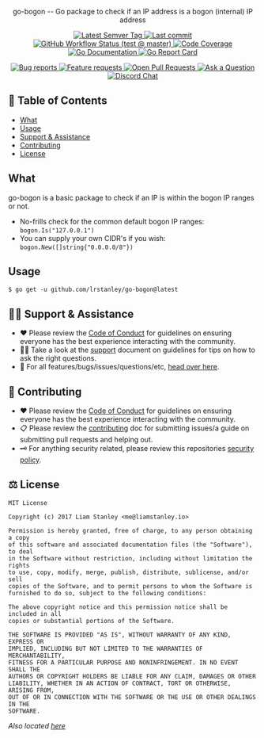 <!-- template:begin:header -->
<!-- do not edit anything in this "template" block, its auto-generated -->
<p align="center">go-bogon -- Go package to check if an IP address is a bogon (internal) IP address</p>
<p align="center">
  <a href="https://github.com/lrstanley/go-bogon/tags">
    <img alt="Latest Semver Tag" src="https://img.shields.io/github/v/tag/lrstanley/go-bogon?style=flat-square">
  </a>
  <a href="https://github.com/lrstanley/go-bogon/commits/master">
    <img alt="Last commit" src="https://img.shields.io/github/last-commit/lrstanley/go-bogon?style=flat-square">
  </a>


  <a href="https://github.com/lrstanley/go-bogon/actions?query=workflow%3Atest+event%3Apush">
    <img alt="GitHub Workflow Status (test @ master)" src="https://img.shields.io/github/workflow/status/lrstanley/go-bogon/test/master?label=test&style=flat-square&event=push">
  </a>

  <a href="https://codecov.io/gh/lrstanley/go-bogon">
    <img alt="Code Coverage" src="https://img.shields.io/codecov/c/github/lrstanley/go-bogon/master?style=flat-square">
  </a>

  <a href="https://pkg.go.dev/github.com/lrstanley/go-bogon">
    <img alt="Go Documentation" src="https://pkg.go.dev/badge/github.com/lrstanley/go-bogon?style=flat-square">
  </a>
  <a href="https://goreportcard.com/report/github.com/lrstanley/go-bogon">
    <img alt="Go Report Card" src="https://goreportcard.com/badge/github.com/lrstanley/go-bogon?style=flat-square">
  </a>
</p>
<p align="center">
  <a href="https://github.com/lrstanley/go-bogon/issues?q=is:open+is:issue+label:bug">
    <img alt="Bug reports" src="https://img.shields.io/github/issues/lrstanley/go-bogon/bug?label=issues&style=flat-square">
  </a>
  <a href="https://github.com/lrstanley/go-bogon/issues?q=is:open+is:issue+label:enhancement">
    <img alt="Feature requests" src="https://img.shields.io/github/issues/lrstanley/go-bogon/enhancement?label=feature%20requests&style=flat-square">
  </a>
  <a href="https://github.com/lrstanley/go-bogon/pulls">
    <img alt="Open Pull Requests" src="https://img.shields.io/github/issues-pr/lrstanley/go-bogon?style=flat-square">
  </a>
  <a href="https://github.com/lrstanley/go-bogon/discussions/new?category=q-a">
    <img alt="Ask a Question" src="https://img.shields.io/badge/discussions-ask_a_question!-blue?style=flat-square">
  </a>
  <a href="https://liam.sh/chat"><img src="https://img.shields.io/badge/discord-bytecord-blue.svg?style=flat-square" alt="Discord Chat"></a>
</p>
<!-- template:end:header -->

<!-- template:begin:toc -->
<!-- do not edit anything in this "template" block, its auto-generated -->
## :link: Table of Contents

  - [What](#what)
  - [Usage](#usage)
  - [Support &amp; Assistance](#raising_hand_man-support--assistance)
  - [Contributing](#handshake-contributing)
  - [License](#balance_scale-license)
<!-- template:end:toc -->

## What

go-bogon is a basic package to check if an IP is within the bogon IP ranges or not.

- No-frills check for the common default bogon IP ranges: `bogon.Is("127.0.0.1")`
- You can supply your own CIDR's if you wish: `bogon.New([]string{"0.0.0.0/8"})`


## Usage

<!-- template:begin:goget -->
<!-- do not edit anything in this "template" block, its auto-generated -->
```console
$ go get -u github.com/lrstanley/go-bogon@latest
```
<!-- template:end:goget -->

<!-- template:begin:support -->
<!-- do not edit anything in this "template" block, its auto-generated -->
## :raising_hand_man: Support & Assistance

   * :heart: Please review the [Code of Conduct](.github/CODE_OF_CONDUCT.md) for
     guidelines on ensuring everyone has the best experience interacting with
     the community.
   * :raising_hand_man: Take a look at the [support](.github/SUPPORT.md) document on
     guidelines for tips on how to ask the right questions.
   * :lady_beetle: For all features/bugs/issues/questions/etc, [head over here](https://github.com/lrstanley/go-bogon/issues/new/choose).
<!-- template:end:support -->

<!-- template:begin:contributing -->
<!-- do not edit anything in this "template" block, its auto-generated -->
## :handshake: Contributing

   * :heart: Please review the [Code of Conduct](.github/CODE_OF_CONDUCT.md) for guidelines
     on ensuring everyone has the best experience interacting with the
	   community.
   * :clipboard: Please review the [contributing](.github/CONTRIBUTING.md) doc for submitting
     issues/a guide on submitting pull requests and helping out.
   * :old_key: For anything security related, please review this repositories [security policy](https://github.com/lrstanley/go-bogon/security/policy).
<!-- template:end:contributing -->

<!-- template:begin:license -->
<!-- do not edit anything in this "template" block, its auto-generated -->
## :balance_scale: License

```
MIT License

Copyright (c) 2017 Liam Stanley <me@liamstanley.io>

Permission is hereby granted, free of charge, to any person obtaining a copy
of this software and associated documentation files (the "Software"), to deal
in the Software without restriction, including without limitation the rights
to use, copy, modify, merge, publish, distribute, sublicense, and/or sell
copies of the Software, and to permit persons to whom the Software is
furnished to do so, subject to the following conditions:

The above copyright notice and this permission notice shall be included in all
copies or substantial portions of the Software.

THE SOFTWARE IS PROVIDED "AS IS", WITHOUT WARRANTY OF ANY KIND, EXPRESS OR
IMPLIED, INCLUDING BUT NOT LIMITED TO THE WARRANTIES OF MERCHANTABILITY,
FITNESS FOR A PARTICULAR PURPOSE AND NONINFRINGEMENT. IN NO EVENT SHALL THE
AUTHORS OR COPYRIGHT HOLDERS BE LIABLE FOR ANY CLAIM, DAMAGES OR OTHER
LIABILITY, WHETHER IN AN ACTION OF CONTRACT, TORT OR OTHERWISE, ARISING FROM,
OUT OF OR IN CONNECTION WITH THE SOFTWARE OR THE USE OR OTHER DEALINGS IN THE
SOFTWARE.
```

_Also located [here](LICENSE)_
<!-- template:end:license -->
